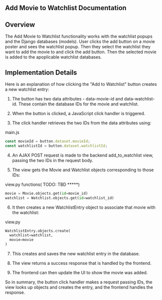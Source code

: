 ## Add Movie to Watchlist Documentation

## Overview
The Add Movie to Watchlist functionality works with the watchlist popups and the Django databases (models).
User clicks the add button on a movie poster and sees the watchlist popup. Then they select the watchlist they want
to add the movie to and click the add button. Then the selected movie is added to the apoplicable watchlist databases.

## Implementation Details
Here is an explanation of how clicking the "Add to Watchlist" button creates a new watchlist entry:

1. The button has two data attributes - data-movie-id and data-watchlist-id. These contain the database IDs for the movie and watchlist.

2. When the button is clicked, a JavaScript click handler is triggered. 

3. The click handler retrieves the two IDs from the data attributes using:

main.js
```js
const movieId = button.dataset.movieId;
const watchlistId = button.dataset.watchlistId; 
```

4. An AJAX POST request is made to the backend add_to_watchlist view, passing the two IDs in the request body. 

5. The view gets the Movie and Watchlist objects corresponding to those IDs:

view.py
functions( TODO: TBD *****)
```python
movie = Movie.objects.get(id=movie_id)
watchlist = Watchlist.objects.get(id=watchlist_id)
```

6. It then creates a new WatchlistEntry object to associate that movie with the watchlist:

view.py
```python 
WatchlistEntry.objects.create(
  watchlist=watchlist, 
  movie=movie
)
```

7. This creates and saves the new watchlist entry in the database. 

8. The view returns a success response that is handled by the frontend.

9. The frontend can then update the UI to show the movie was added.

So in summary, the button click handler makes a request passing IDs, the view looks up objects and creates the entry, and the frontend handles the response.
